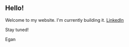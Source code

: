 ## Hello!

Welcome to my website. I'm currently building it.
[LinkedIn](linkedin.com/in/egan-khomasurya/)

Stay tuned!

Egan
